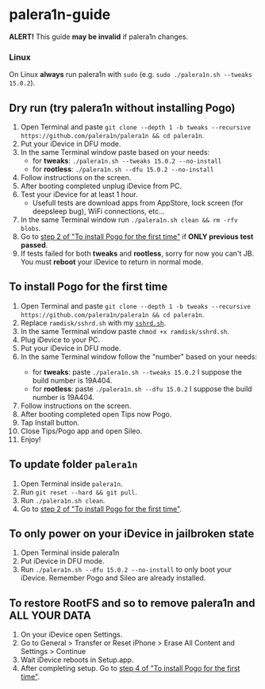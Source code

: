 # palera1n-guide

**ALERT!** This guide **may be invalid** if palera1n changes.

### Linux
On Linux **always** run palera1n with `sudo` (e.g. `sudo ./palera1n.sh --tweaks 15.0.2`).

## Dry run (try palera1n without installing Pogo)
1. Open Terminal and paste `git clone --depth 1 -b tweaks --recursive https://github.com/palera1n/palera1n && cd palera1n`.
2. Put your iDevice in DFU mode.
3. In the same Terminal window paste based on your needs:
   * for **tweaks**: `./palera1n.sh --tweaks 15.0.2 --no-install`
   * for **rootless**: `./palera1n.sh --dfu 15.0.2 --no-install`
4. Follow instructions on the screen.
5. After booting completed unplug iDevice from PC.
6. Test your iDevice for at least 1 hour.
   * Usefull tests are download apps from AppStore, lock screen (for deepsleep bug), WiFi connections, etc...
7. In the same Terminal window run `./palera1n.sh clean && rm -rfv blobs`.
8. Go to <a href="#item2">step 2 of "To install Pogo for the first time"</a> if **ONLY previous test passed**.
9. If tests failed for both **tweaks** and **rootless**, sorry for now you can't JB. You must **reboot** your iDevice to return in normal mode.

## To install Pogo for the **first time**
<ol>
    <li id="item1">Open Terminal and paste <code>git clone --depth 1 -b tweaks --recursive https://github.com/palera1n/palera1n && cd palera1n</code>.</li>
    <li id="item2">Replace <code>ramdisk/sshrd.sh</code> with my <code><a href="https://raw.githubusercontent.com/lorenzoferron98/palera1n-guide/main/sshrd.sh">sshrd.sh</a></code>.</li>
    <li id="item3">In the same Terminal window paste <code>chmod +x ramdisk/sshrd.sh</code>.</li>
    <li id="item11">Plug iDevice to your PC.</li>
    <li id="item4">Put your iDevice in DFU mode.</li>
    <li id="item5">In the same Terminal window follow the "number" based on your needs:</li>
      <ul>
        <li>for <b>tweaks</b>:  paste <code>./palera1n.sh --tweaks 15.0.2</code> I suppose the build number is 19A404.</li>
        <li>for <b>rootless</b>: paste <code>./palera1n.sh --dfu 15.0.2</code> I suppose the build number is 19A404. </li>
      </ul>
    <li id="item6">Follow instructions on the screen.</li>
    <li id="item7">After booting completed open Tips now Pogo.</li>
    <li id="item8">Tap Install button.</li>
    <li id="item9">Close Tips/Pogo app and open Sileo.</li>
    <li id="item10">Enjoy!</li>
</ol>

## To update folder `palera1n`
1. Open Terminal inside `palera1n`.
2. Run `git reset --hard && git pull`.
3. Run `./palera1n.sh clean`.
4. Go to <a href="#item2">step 2 of "To install Pogo for the first time"</a>.

## To only power on your iDevice in jailbroken state
1. Open Terminal inside palera1n
2. Put iDevice in DFU mode.
3. Run `./palera1n.sh --dfu 15.0.2 --no-install` to only boot your iDevice. Remember Pogo and Sileo are already installed.

## To restore RootFS and so to **remove palera1n** and **ALL YOUR DATA**
1. On your iDevice open Settings.
2. Go to General > Transfer or Reset iPhone > Erase All Content and Settings > Continue
3. Wait iDevice reboots in Setup.app.
4. After completing setup. Go to <a href="#item4">step 4 of "To install Pogo for the first time"</a>.
